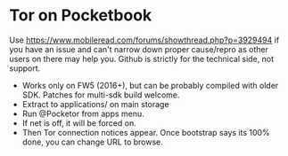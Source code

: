 # Tor on Pocketbook

Use https://www.mobileread.com/forums/showthread.php?p=3929494 if you have an issue and can't narrow down proper cause/repro as other users on there may help you. Github is strictly for the technical side, not support.

* Works only on FW5 (2016+), but can be probably compiled with older SDK. Patches for multi-sdk build welcome.
* Extract to applications/ on main storage
* Run @Pocketor from apps menu.
* If net is off, it will be forced on.
* Then Tor connection notices appear. Once bootstrap says its 100% done, you can change URL to browse.
